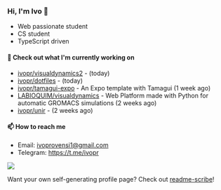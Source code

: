 ### Hi, I'm Ivo 👋

* Web passionate student
* CS student
* TypeScript driven

#### 👷 Check out what I'm currently working on

- [ivopr/visualdynamics2](https://github.com/ivopr/visualdynamics2) -  (today)
- [ivopr/dotfiles](https://github.com/ivopr/dotfiles) -  (today)
- [ivopr/tamagui-expo](https://github.com/ivopr/tamagui-expo) - An Expo template with Tamagui (1 week ago)
- [LABIOQUIM/visualdynamics](https://github.com/LABIOQUIM/visualdynamics) - Web Platform made with Python for automatic GROMACS simulations (2 weeks ago)
- [ivopr/unir](https://github.com/ivopr/unir) -  (2 weeks ago)

#### 📫 How to reach me

- Email: [ivoprovensi1@gmail.com](mailto://ivoprovensi1@gmail.com)
- Telegram: https://t.me/ivopr

![](https://github-readme-stats.vercel.app/api/top-langs/?username=ivopr&langs_count=10&layout=compact&theme=react&hide_border=true&bg_color=0D1117&title_color=5ce1e6&icon_color=5ce1e6)

Want your own self-generating profile page? Check out [readme-scribe](https://github.com/muesli/readme-scribe)!
